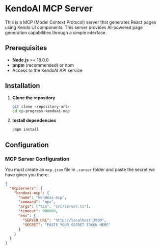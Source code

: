 # KendoAI MCP Server

This is a MCP (Model Context Protocol) server that generates React pages using Kendo UI components. This server provides AI-powered page generation capabilities through a simple interface.

## Prerequisites

- **Node.js** >= 18.0.0
- **pnpm** (recommended) or npm
- Access to the KendoAI API service

## Installation

1. **Clone the repository**
   ```bash
   git clone <repository-url>
   cd cp-progress-kendoai-mcp
   ```

2. **Install dependencies**
   ```bash
   pnpm install
   ```

## Configuration

### MCP Server Configuration

You must create an `mcp.json` file in `.cursor` folder and paste the secret we have given you there:

```json
{
  "mcpServers": {
    "kendoai-mcp": {
      "name": "kendoai-mcp",
      "command": "npx",
      "args": ["tsx", "src/server.ts"],
      "timeout": 900000,
      "env": {
        "SERVER_URL": "http://localhost:3000",
        "SECRET": "PASTE YOUR SECRET TOKEN HERE"
      }
    }
  }
}
```
